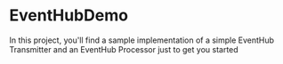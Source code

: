 # EventHubDemo
In this project, you'll find a sample implementation of a simple EventHub Transmitter and an EventHub Processor just to get you started

